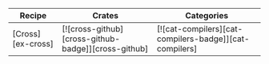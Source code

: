 | Recipe | Crates | Categories |
|---|---|---|
| [Cross][ex-cross] | [![cross-github][cross-github-badge]][cross-github] | [![cat-compilers][cat-compilers-badge]][cat-compilers]  |
